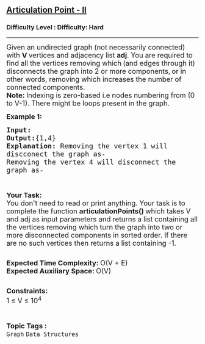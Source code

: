<h2><a href="https://www.geeksforgeeks.org/problems/articulation-point2616/1?page=1&difficulty=Hard&status=unsolved&sortBy=submissions">Articulation Point - II</a></h2><h3>Difficulty Level : Difficulty: Hard</h3><hr><div class="problems_problem_content__Xm_eO"><p><span style="font-size: 18px;">Given an undirected graph (not necessarily connected) with&nbsp;<strong>V&nbsp;</strong>vertices and adjacency list&nbsp;<strong>adj</strong>. You are required to find all the vertices removing which</span>&nbsp;<span style="font-size: 18px;">(and edges through it) disconnects the graph into 2 or more components,</span>&nbsp;<span style="font-size: 18px;">or in other words,&nbsp;removing which increases the number of connected components.</span><br><span style="font-size: 18px;"><strong>Note:&nbsp;</strong>Indexing is zero-based i.e nodes numbering from (0 to V-1). There might be loops present in the graph.</span></p>
<p><span style="font-size: 18px;"><strong>Example 1:</strong></span></p>
<pre><span style="font-size: 18px;"><strong>Input:
</strong></span><img src="https://media.geeksforgeeks.org/img-practice/PROD/addEditProblem/705655/Web/Other/45dad444-f8bf-41ba-98a8-5aaee97661c3_1685087131.png" alt="">
<span style="font-size: 18px;"><strong>Output:</strong>{1,4}
<strong>Explanation: </strong>Removing the vertex 1 will
discconect the graph as-
</span><img src="https://media.geeksforgeeks.org/img-practice/PROD/addEditProblem/705655/Web/Other/7a95e57c-2585-49de-8a1e-fa9d132d05eb_1685087131.png" alt="">
<span style="font-size: 18px;">Removing the vertex 4 will disconnect the
graph as-
</span><img src="https://media.geeksforgeeks.org/img-practice/PROD/addEditProblem/705655/Web/Other/0fe03c03-a0d1-4b5b-bc17-bf2d8c67810e_1685087131.png" alt="">
</pre>
<p>&nbsp;</p>
<p><span style="font-size: 18px;"><strong>Your Task:</strong><br>You don't need to read or print anything. Your task is to complete the function&nbsp;<strong>articulationPoints</strong><strong>()&nbsp;</strong>which takes V and adj as input parameters and returns a list containing all the vertices removing which turn the graph into two or more disconnected components in sorted order. If there are no such vertices then returns a list containing -1.</span><br>&nbsp;</p>
<p><span style="font-size: 18px;"><strong>Expected Time Complexity:&nbsp;</strong>O(V + E)<br><strong>Expected Auxiliary Space:&nbsp;</strong>O(V)</span><br>&nbsp;</p>
<p><span style="font-size: 18px;"><strong>Constraints:</strong><br>1 ≤ V ≤ 10<sup>4</sup></span></p></div><br><p><span style=font-size:18px><strong>Topic Tags : </strong><br><code>Graph</code>&nbsp;<code>Data Structures</code>&nbsp;